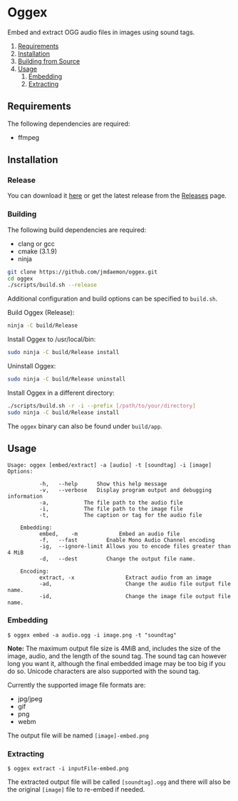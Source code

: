 # Oggex
Embed and extract OGG audio files in images using sound tags.

1. [Requirements](#Requirements)
2. [Installation](#Installation)
3. [Building from Source](#Building)
2. [Usage](#Usage)
    1. [Embedding](#Embedding)
    2. [Extracting](#Extracting)


## Requirements 
The following dependencies are required:
- ffmpeg

## Installation

### Release
You can download it [here](https://github.com/jmdaemon/oggex/releases/latest/download/oggex-1.0.tar.gz) or get the latest release from the [Releases](https://github.com/jmdaemon/oggex/releases/) page.

### Building
The following build dependencies are required:
- clang or gcc
- cmake (3.1.9)
- ninja

``` bash
git clone https://github.com/jmdaemon/oggex.git
cd oggex
./scripts/build.sh --release
```
Additional configuration and build options can be specified to `build.sh`.

Build Oggex (Release):

``` bash
ninja -C build/Release
```

Install Oggex to /usr/local/bin:
``` bash
sudo ninja -C build/Release install
```

Uninstall Oggex:
``` bash
sudo ninja -C build/Release uninstall
```

Install Oggex in a different directory:
``` bash
./scripts/build.sh -r -i --prefix [/path/to/your/directory]
sudo ninja -C build/Release install
```

The `oggex` binary can also be found under `build/app`.

## Usage

```
Usage: oggex [embed/extract] -a [audio] -t [soundtag] -i [image]
Options:

          -h,  	--help		Show this help message
          -v,  	--verbose	Display program output and debugging information
          -a,  			The file path to the audio file
          -i,  			The file path to the image file
          -t,  			The caption or tag for the audio file

    Embedding:
          embed, 	-m             Embed an audio file
          -f,  	--fast         Enable Mono Audio Channel encoding
          -ig, 	--ignore-limit Allows you to encode files greater than 4 MiB
          -d,  	--dest         Change the output file name.

    Encoding:
          extract, -x                Extract audio from an image
          -ad,                       Change the audio file output file name.
          -id,                       Change the image file output file name.

```

### Embedding
```
$ oggex embed -a audio.ogg -i image.png -t "soundtag"
```

**Note:** The maximum output file size is 4MiB and, includes the size of the image, audio, and the length of the sound tag.
The sound tag can however long you want it, although the final embedded image may be too big if you do so.
Unicode characters are also supported with the sound tag.

Currently the supported image file formats are:
- jpg/jpeg
- gif
- png
- webm

The output file will be named `[image]-embed.png`

### Extracting

```
$ oggex extract -i inputFile-embed.png
```

The extracted output file will be called `[soundtag].ogg` and there will also be the original `[image]` file to re-embed if needed.
